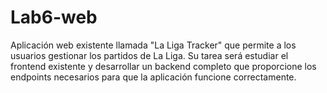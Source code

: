 # Lab6-web
Aplicación web existente llamada "La Liga Tracker" que permite a los usuarios gestionar los partidos de La Liga. Su tarea será estudiar el frontend existente y desarrollar un backend completo que proporcione los endpoints necesarios para que la aplicación funcione correctamente.
